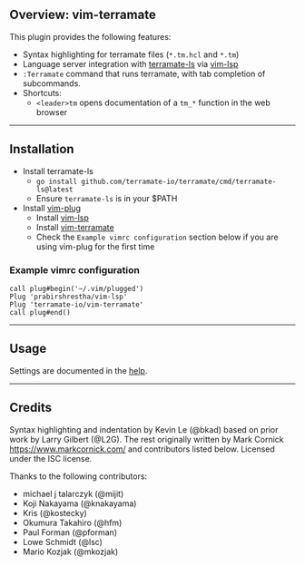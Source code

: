## Overview: vim-terramate

This plugin provides the following features:

* Syntax highlighting for terramate files (`*.tm.hcl` and `*.tm`)
* Language server integration with [terramate-ls](https://github.com/terramate-io/terramate/tree/main/cmd/terramate-ls) via [vim-lsp](https://github.com/prabirshrestha/vim-lsp)
* `:Terramate` command that runs terramate, with tab completion of subcommands.
* Shortcuts:
  - `<leader>tm` opens documentation of a `tm_*` function in the web browser

---

## Installation

* Install terramate-ls
  - `go install github.com/terramate-io/terramate/cmd/terramate-ls@latest`
  - Ensure `terramate-ls` is in your $PATH
* Install [vim-plug](https://github.com/junegunn/vim-plug)
    * Install [vim-lsp](https://github.com/prabirshrestha/vim-lsp)
    * Install [vim-terramate](https://github.com/terramate-io/vim-terramate)
    * Check the `Example vimrc configuration` section below if you are using
      vim-plug for the first time

### Example vimrc configuration

```vimscript
call plug#begin('~/.vim/plugged')
Plug 'prabirshrestha/vim-lsp'
Plug 'terramate-io/vim-terramate'
call plug#end()
```

---

## Usage

Settings are documented in the [help](doc).

---

## Credits

Syntax highlighting and indentation by Kevin Le (@bkad) based on prior work by
Larry Gilbert (@L2G).
The rest originally written by Mark Cornick <https://www.markcornick.com/> and
contributors listed below.
Licensed under the ISC license.

Thanks to the following contributors:

- michael j talarczyk (@mijit)
- Koji Nakayama (@knakayama)
- Kris (@kostecky)
- Okumura Takahiro (@hfm)
- Paul Forman (@pforman)
- Lowe Schmidt (@lsc)
- Mario Kozjak (@mkozjak)
